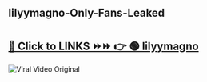 
 ## lilyymagno-Only-Fans-Leaked

# <h2><a href="https://clipsfans.com/lilyymagno&ref=git">🔗 Click to LINKS ⏩⏩ 👉 🟢 lilyymagno </a></h2>

<a href="https://clipsfans.com/lilyymagno&ref=git" rel="nofollow" data-target="animated-image.originalLink"><img src="https://i.ibb.co.com/xMMVF88/686577567.gif" alt="Viral Video Original" style="max-width: 100%; display: inline-block;" data-target="animated-image.originalImage"></a>
